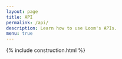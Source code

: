 ```yaml
---
layout: page
title: API
permalink: /api/
description: Learn how to use Loom's APIs.
menu: true
---
```

{% include construction.html %}
